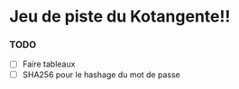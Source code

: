 # Jeu de piste du Kotangente!!

### TODO
- [ ] Faire tableaux
- [ ] SHA256 pour le hashage du mot de passe